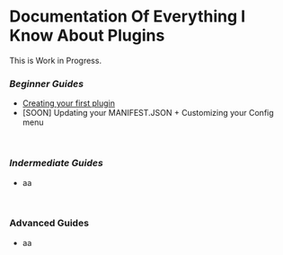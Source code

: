 # Documentation Of Everything I Know About Plugins
 
 This is Work in Progress. 

  ### _Beginner Guides_
* [Creating your first plugin](/howtobasic%20-%20how%20to%20create%20a%20fraytools%20plugin/mySecondMarkdownFile.md)
* [SOON] Updating your MANIFEST.JSON + Customizing your Config menu

<br/>
  
  ### _Indermediate Guides_
* aa
<br/>

  ### __Advanced Guides__
* aa


